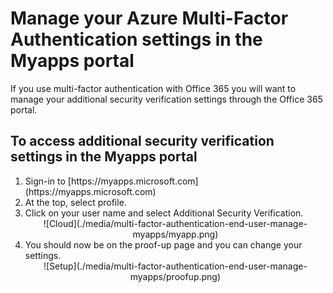 <properties 
	pageTitle="Manage your Azure MFA settings in the Myapps portal" 
	description="This page will show users where in the Myapps portal they need to go to manage their Azure MFA settings." 
	services="multi-factor-authentication" 
	documentationCenter="" 
	authors="billmath" 
	manager="stevenpo" 
	editor="curtland"/>

<tags 
	ms.service="multi-factor-authentication" 
	ms.workload="identity" 
	ms.tgt_pltfrm="na" 
	ms.devlang="na" 
	ms.topic="article" 
	ms.date="08/24/2015" 
	ms.author="billmath"/>

# Manage your Azure Multi-Factor Authentication settings in the Myapps portal


If you use multi-factor authentication with Office 365 you will want to manage your additional security verification settings through the Office 365 portal.

## To access additional security verification settings in the Myapps portal
<ol>
<li>Sign-in to [https://myapps.microsoft.com](https://myapps.microsoft.com)</li>	
<li>At the top, select profile.</li>
<li>Click on your user name and select Additional Security Verification.</li>

<center>![Cloud](./media/multi-factor-authentication-end-user-manage-myapps/myapp.png)</center>

<li>You should now be on the proof-up page and you can change your settings.</li>

<center>![Setup](./media/multi-factor-authentication-end-user-manage-myapps/proofup.png)</center>

 